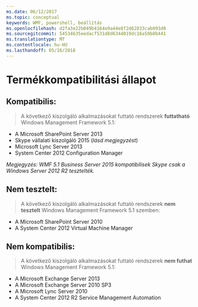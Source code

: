```yaml
---
ms.date: 06/12/2017
ms.topic: conceptual
keywords: WMF, powershell, beállítás
ms.openlocfilehash: d2fa3e22b049b4164e9a44e8f2d62833cab093d0
ms.sourcegitcommit: 54534635eedacf531d8d6344019dc16a50b8b441
ms.translationtype: MT
ms.contentlocale: hu-HU
ms.lasthandoff: 05/16/2018
---
```

# <a name="product-compatibility-status"></a>Termékkompatibilitási állapot

## <a name="compatible"></a>Kompatibilis:
> A következő kiszolgáló alkalmazásokat futtató rendszerek **futtatható** Windows Management Framework 5.1:

- A Microsoft SharePoint Server 2013
- Skype vállalati kiszolgáló 2015 (_lásd megjegyzést_)
- Microsoft Lync Server 2013
- System Center 2012 Configuration Manager

_Megjegyzés: WMF 5.1 Business Server 2015 kompatibilisek Skype csak a Windows Server 2012 R2 tesztelték._

## <a name="not-tested"></a>Nem tesztelt:
> A következő kiszolgáló alkalmazásokat futtató rendszerek **nem tesztelt** Windows Management Framework 5.1 szemben:

- A Microsoft SharePoint Server 2010
- A System Center 2012 Virtual Machine Manager

## <a name="incompatible"></a>Nem kompatibilis:
> A következő kiszolgáló alkalmazásokat futtató rendszerek **nem futhat** Windows Management Framework 5.1:

- A Microsoft Exchange Server 2013
- A Microsoft Exchange Server 2010 SP3
- A Microsoft Lync Server 2010
- A System Center 2012 R2 Service Management Automation

